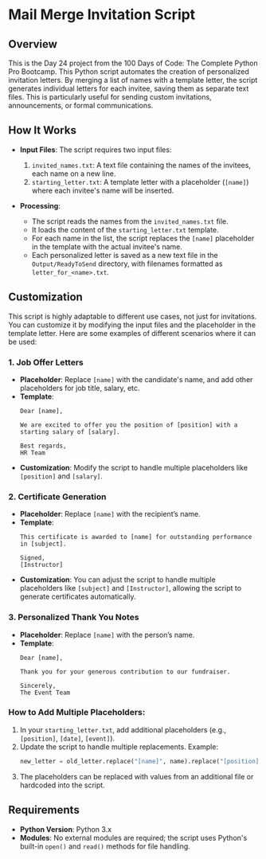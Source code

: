 # **Mail Merge Invitation Script**

## **Overview**
This is the Day 24 project from the 100 Days of Code: The Complete Python Pro Bootcamp. This Python script automates the creation of personalized invitation letters. By merging a list of names with a template letter, the script generates individual letters for each invitee, saving them as separate text files. This is particularly useful for sending custom invitations, announcements, or formal communications.

## **How It Works**
- **Input Files**: The script requires two input files:
  1. `invited_names.txt`: A text file containing the names of the invitees, each name on a new line.
  2. `starting_letter.txt`: A template letter with a placeholder (`[name]`) where each invitee's name will be inserted.

- **Processing**:
  - The script reads the names from the `invited_names.txt` file.
  - It loads the content of the `starting_letter.txt` template.
  - For each name in the list, the script replaces the `[name]` placeholder in the template with the actual invitee's name.
  - Each personalized letter is saved as a new text file in the `Output/ReadyToSend` directory, with filenames formatted as `letter_for_<name>.txt`.


## **Customization**

This script is highly adaptable to different use cases, not just for invitations. You can customize it by modifying the input files and the placeholder in the template letter. Here are some examples of different scenarios where it can be used:

### 1. **Job Offer Letters**
- **Placeholder**: Replace `[name]` with the candidate's name, and add other placeholders for job title, salary, etc.
- **Template**:
   ```
   Dear [name],

   We are excited to offer you the position of [position] with a starting salary of [salary].

   Best regards,
   HR Team
   ```
- **Customization**: Modify the script to handle multiple placeholders like `[position]` and `[salary]`.

### 2. **Certificate Generation**
- **Placeholder**: Replace `[name]` with the recipient’s name.
- **Template**:
   ```
   This certificate is awarded to [name] for outstanding performance in [subject].

   Signed,
   [Instructor]
   ```
- **Customization**: You can adjust the script to handle multiple placeholders like `[subject]` and `[Instructor]`, allowing the script to generate certificates automatically.

### 3. **Personalized Thank You Notes**
- **Placeholder**: Replace `[name]` with the person’s name.
- **Template**:
   ```
   Dear [name],

   Thank you for your generous contribution to our fundraiser.

   Sincerely,
   The Event Team
   ```

### How to Add Multiple Placeholders:
1. In your `starting_letter.txt`, add additional placeholders (e.g., `[position]`, `[date]`, `[event]`).
2. Update the script to handle multiple replacements. Example:
   ```python
   new_letter = old_letter.replace("[name]", name).replace("[position]", position).replace("[date]", event_date)
   ```
3. The placeholders can be replaced with values from an additional file or hardcoded into the script.


## **Requirements**
- **Python Version**: Python 3.x
- **Modules**: No external modules are required; the script uses Python's built-in `open()` and `read()` methods for file handling.
